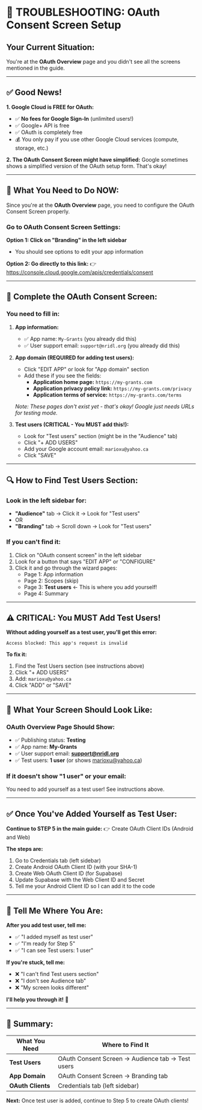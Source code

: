 # 🔧 TROUBLESHOOTING: OAuth Consent Screen Setup

## Your Current Situation:
You're at the **OAuth Overview** page and you didn't see all the screens mentioned in the guide.

---

## ✅ Good News!

**1. Google Cloud is FREE for OAuth:**
- ✅ **No fees for Google Sign-In** (unlimited users!)
- ✅ Google+ API is free
- ✅ OAuth is completely free
- 💰 You only pay if you use other Google Cloud services (compute, storage, etc.)

**2. The OAuth Consent Screen might have simplified:**
Google sometimes shows a simplified version of the OAuth setup form. That's okay!

---

## 🎯 What You Need to Do NOW:

Since you're at the **OAuth Overview** page, you need to configure the OAuth Consent Screen properly.

### **Go to OAuth Consent Screen Settings:**

**Option 1: Click on "Branding" in the left sidebar**
- You should see options to edit your app information

**Option 2: Go directly to this link:**
👉 https://console.cloud.google.com/apis/credentials/consent

---

## 📝 Complete the OAuth Consent Screen:

### You need to fill in:

1. **App information:**
   - ✅ App name: `My-Grants` (you already did this)
   - ✅ User support email: `support@nridl.org` (you already did this)

2. **App domain (REQUIRED for adding test users):**
   - Click "EDIT APP" or look for "App domain" section
   - Add these if you see the fields:
     - **Application home page:** `https://my-grants.com`
     - **Application privacy policy link:** `https://my-grants.com/privacy`
     - **Application terms of service:** `https://my-grants.com/terms`
   
   *Note: These pages don't exist yet - that's okay! Google just needs URLs for testing mode.*

3. **Test users (CRITICAL - You MUST add this!):**
   - Look for "Test users" section (might be in the "Audience" tab)
   - Click "+ ADD USERS"
   - Add your Google account email: `marioxu@yahoo.ca`
   - Click "SAVE"

---

## 🔍 How to Find Test Users Section:

### Look in the left sidebar for:
- **"Audience"** tab → Click it → Look for "Test users"
- OR
- **"Branding"** tab → Scroll down → Look for "Test users"

### If you can't find it:
1. Click on "OAuth consent screen" in the left sidebar
2. Look for a button that says "EDIT APP" or "CONFIGURE"
3. Click it and go through the wizard pages:
   - Page 1: App information
   - Page 2: Scopes (skip)
   - Page 3: **Test users** ← This is where you add yourself!
   - Page 4: Summary

---

## ⚠️ CRITICAL: You MUST Add Test Users!

**Without adding yourself as a test user, you'll get this error:**
```
Access blocked: This app's request is invalid
```

**To fix it:**
1. Find the Test Users section (see instructions above)
2. Click "+ ADD USERS"
3. Add: `marioxu@yahoo.ca`
4. Click "ADD" or "SAVE"

---

## 📸 What Your Screen Should Look Like:

### OAuth Overview Page Should Show:
- ✅ Publishing status: **Testing**
- ✅ App name: **My-Grants**
- ✅ User support email: **support@nridl.org**
- ✅ Test users: **1 user** (or shows marioxu@yahoo.ca)

### If it doesn't show "1 user" or your email:
You need to add yourself as a test user! See instructions above.

---

## ✅ Once You've Added Yourself as Test User:

**Continue to STEP 5 in the main guide:**
👉 Create OAuth Client IDs (Android and Web)

**The steps are:**
1. Go to Credentials tab (left sidebar)
2. Create Android OAuth Client ID (with your SHA-1)
3. Create Web OAuth Client ID (for Supabase)
4. Update Supabase with the Web Client ID and Secret
5. Tell me your Android Client ID so I can add it to the code

---

## 💬 Tell Me Where You Are:

**After you add test user, tell me:**
- ✅ "I added myself as test user"
- ✅ "I'm ready for Step 5"
- ✅ "I can see Test users: 1 user"

**If you're stuck, tell me:**
- ❌ "I can't find Test users section"
- ❌ "I don't see Audience tab"
- ❌ "My screen looks different"

**I'll help you through it!** 💪

---

## 🎯 Summary:

| What You Need | Where to Find It |
|---------------|------------------|
| **Test Users** | OAuth Consent Screen → Audience tab → Test users |
| **App Domain** | OAuth Consent Screen → Branding tab |
| **OAuth Clients** | Credentials tab (left sidebar) |

**Next:** Once test user is added, continue to Step 5 to create OAuth clients!
